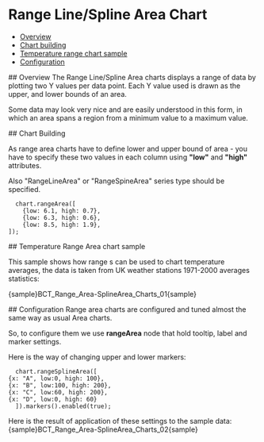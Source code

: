 # Range Line/Spline Area Chart
                                                                 
 * [Overview](#overview)
 * [Chart building](#how_to_create_range_chart)
 * [Temperature range chart sample](#temperature-range)
 * [Configuration](#configuration)

<a name="overview"/>
## Overview
The Range Line/Spline Area charts displays a range of data by plotting two Y values per data point. Each Y value used is drawn as the upper, and lower bounds of an area.

Some data may look very nice and are easily understood in this form, in which an area spans a region from a minimum value to a maximum value.

<a name="how_to_create_range_chart"/>
## Chart Building

As range area charts have to define lower and upper bound of area - you have to specify these two values in each column using **"low"** and **"high"** attributes.

Also "RangeLineArea" or "RangeSpineArea" series type should be specified.

```
  chart.rangeArea([
    {low: 6.1, high: 0.7},
    {low: 6.3, high: 0.6},
    {low: 8.5, high: 1.9},
]);
```

<a name="temperature-range"/>
## Temperature Range Area chart sample

This sample shows how range s can be used to chart temperature averages, the data is taken from UK weather stations 1971-2000 averages statistics:

{sample}BCT_Range\_Area-SplineArea\_Charts\_01{sample}

<a name="configuration"/>
## Configuration
Range area charts are configured and tuned almost the same way as usual Area charts<!--, with the only difference: as we have to Y values (high and low point) - we have two tooltips, two labels, two markers and two lines-->.

So, to configure them we use **rangeArea** node that hold tooltip, label and marker settings.

Here is the way of changing upper and lower markers:

```
  chart.rangeSplineArea([
{x: "A", low:0, high: 100},
{x: "B", low:100, high: 200},
{x: "C", low:60, high: 200},
{x: "D", low:0, high: 60}
  ]).markers().enabled(true);
```
Here is the result of application of these settings to the sample data:
{sample}BCT_Range\_Area-SplineArea\_Charts\_02{sample}
